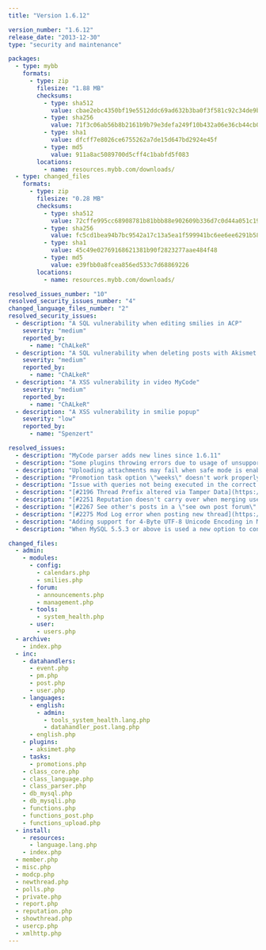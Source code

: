 ```yaml
---
title: "Version 1.6.12"

version_number: "1.6.12"
release_date: "2013-12-30"
type: "security and maintenance"

packages:
  - type: mybb
    formats:
      - type: zip
        filesize: "1.88 MB"
        checksums:
          - type: sha512
            value: cbae2ebc4350bf19e5512ddc69ad632b3ba0f3f581c92c34de9be66eb254a906d9ead5fc609912992a69ac605e6e6122805de647edefd5b58d1715b4ac446227
          - type: sha256
            value: 71f3c06ab56b8b2161b9b79e3defa249f10b432a06e36cb44cb01395612bd839
          - type: sha1
            value: dfcff7e8026ce6755262a7de15d647bd2924e45f
          - type: md5
            value: 911a8ac5089700d5cff4c1babfd5f083
        locations:
          - name: resources.mybb.com/downloads/
  - type: changed_files
    formats:
      - type: zip
        filesize: "0.28 MB"
        checksums:
          - type: sha512
            value: 72cffe995cc68908781b81bbb88e902609b336d7c0d44a051c192b9581b7438f1cc08ab0bf0e961797e348aaf22ca22a05d6419b103bf4300339a8efc911394f
          - type: sha256
            value: fc5cd1bea94b7bc9542a17c13a5ea1f599941bc6ee6ee6291b5855a96d796b11
          - type: sha1
            value: 45c49e02769168621381b90f2823277aae484f48
          - type: md5
            value: e39fbb0a8fcea856ed533c7d68869226
        locations:
          - name: resources.mybb.com/downloads/

resolved_issues_number: "10"
resolved_security_issues_number: "4"
changed_language_files_number: "2"
resolved_security_issues:
  - description: "A SQL vulnerability when editing smilies in ACP"
    severity: "medium"
    reported_by:
      - name: "ChALkeR"
  - description: "A SQL vulnerability when deleting posts with Akismet in ACP"
    severity: "medium"
    reported_by:
      - name: "ChALkeR"
  - description: "A XSS vulnerability in video MyCode"
    severity: "medium"
    reported_by:
      - name: "ChALkeR"
  - description: "A XSS vulnerability in smilie popup"
    severity: "low"
    reported_by:
      - name: "Spenzert"

resolved_issues:
  - description: "MyCode parser adds new lines since 1.6.11"
  - description: "Some plugins throwing errors due to usage of unsupported language file calls since 1.6.11"
  - description: "Uploading attachments may fail when safe mode is enabled"
  - description: "Promotion task option \"weeks\" doesn't work properly"
  - description: "Issue with queries not being executed in the correct order on logout"
  - description: "[#2196 Thread Prefix altered via Tamper Data](https://web.archive.org/web/20131015103743/http://dev.mybb.com/issues/2196)"
  - description: "[#2251 Reputation doesn't carry over when merging users](https://web.archive.org/web/20131015103743/http://dev.mybb.com/issues/2251)"
  - description: "[#2267 See other's posts in a \"see own post forum\" through archive](https://web.archive.org/web/20130831130007/http://dev.mybb.com/issues/2267)"
  - description: "[#2275 Mod Log error when posting new thread](https://web.archive.org/web/20130930200856/http://dev.mybb.com/issues/2275)"
  - description: "Adding support for 4-Byte UTF-8 Unicode Encoding in MySQL"
  - description: "When MySQL 5.5.3 or above is used a new option to convert the tables to 4-Byte UTF-8 Unicode Encoding is available in the --UTF-8 Conversion-- page in the Admin Control Panel. This allows to store unicode characters with 4 bytes. If you don't know what we are talking about you probably don't need it. PgSQL and SQLite can store such characters by default."

changed_files:
  - admin:
    - modules:
      - config:
        - calendars.php
        - smilies.php
      - forum:
        - announcements.php
        - management.php
      - tools:
        - system_health.php
      - user:
        - users.php
  - archive:
    - index.php
  - inc:
    - datahandlers:
      - event.php
      - pm.php
      - post.php
      - user.php
    - languages:
      - english:
        - admin:
          - tools_system_health.lang.php
          - datahandler_post.lang.php
      - english.php
    - plugins:
      - aksimet.php
    - tasks:
      - promotions.php
    - class_core.php
    - class_language.php
    - class_parser.php
    - db_mysql.php
    - db_mysqli.php
    - functions.php
    - functions_post.php
    - functions_upload.php
  - install:
    - resources:
      - language.lang.php
    - index.php
  - member.php
  - misc.php
  - modcp.php
  - newthread.php
  - polls.php
  - private.php
  - report.php
  - reputation.php
  - showthread.php
  - usercp.php
  - xmlhttp.php
---
```

